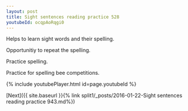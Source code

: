 ```yaml
---
layout: post
title: Sight sentences reading practice 528
youtubeId: ocqpAoRqgi0
---
```

 
 
Helps to learn sight words and their spelling.

Opportunitiy to repeat the spelling. 

Practice spelling. 
 
Practice for spelling bee competitions. 
 
{% include youtubePlayer.html id=page.youtubeId %}
 
 

[Next]({{ site.baseurl }}{% link  split1/_posts/2016-01-22-Sight sentences reading practice 943.md%})
 
